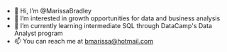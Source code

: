 - 👋 Hi, I’m @MarissaBradley
- 👀 I’m interested in growth opportunities for data and business analysis
- 🌱 I’m currently learning intermediate SQL through DataCamp's Data Analyst program
- 📫 You can reach me at bmarissa@hotmail.com

<!---
MarissaBradley/MarissaBradley is a ✨ special ✨ repository because its `README.md` (this file) appears on your GitHub profile.
You can click the Preview link to take a look at your changes.
--->
